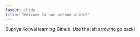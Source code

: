 ```yaml
---
layout: slide
title: "Welcome to our second slide!"
---
```

Supriya Kotwal learning Github.
Use the left arrow to go back!
